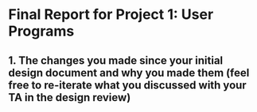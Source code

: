 Final Report for Project 1: User Programs
=========================================

## 1. The changes you made since your initial design document and why you made them (feel free to re-iterate what you discussed with your TA in the design review)

